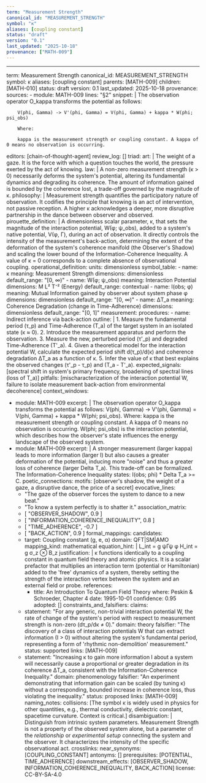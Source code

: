 ```yaml
---
term: "Measurement Strength"
canonical_id: "MEASUREMENT_STRENGTH"
symbol: "κ"
aliases: [coupling constant]
status: "draft"
version: "0.1"
last_updated: "2025-10-18"
provenance: ["MATH-009"]
---
```


---
term: Measurement Strength
canonical_id: MEASUREMENT_STRENGTH
symbol: κ
aliases: [coupling constant]
parents: [MATH-009]
children: [MATH-010]
status: draft
version: 0.1
last_updated: 2025-10-18
provenance:
  sources:
    - module: MATH-009
      lines: "§2"
      snippet: |
        The observation operator O_kappa transforms the potential as follows:

        V(phi, Gamma) -> V'(phi, Gamma) = V(phi, Gamma) + kappa * W(phi; psi_obs)

        Where:

        kappa is the measurement strength or coupling constant. A kappa of 0 means no observation is occurring.
  editors: [chain-of-thought-agent]
  review_log: []
triad:
  art: |
    The weight of a gaze. It is the force with which a question touches the world, the pressure exerted by the act of knowing.
  law: |
    A non-zero measurement strength (κ > 0) necessarily deforms the system's potential, altering its fundamental dynamics and degrading its coherence. The amount of information gained is bounded by the coherence lost, a trade-off governed by the magnitude of κ.
  philosophy: |
    Measurement strength quantifies the participatory nature of observation. It codifies the principle that knowing is an act of intervention, not passive reception. A higher κ acknowledges a deeper, more disruptive partnership in the dance between observer and observed.
pirouette_definition: |
  A dimensionless scalar parameter, κ, that sets the magnitude of the interaction potential, W(φ; ψ_obs), added to a system's native potential, V(φ, Γ), during an act of observation. It directly controls the intensity of the measurement's back-action, determining the extent of the deformation of the system's coherence manifold (the Observer's Shadow) and scaling the lower bound of the Information-Coherence Inequality. A value of κ = 0 corresponds to a complete absence of observational coupling.
operational_definition:
  units: dimensionless
  symbol_table:
    - name: κ
      meaning: Measurement Strength
      dimensions: dimensionless
      default_range: "[0, ∞)"
    - name: W(φ; ψ_obs)
      meaning: Interaction Potential
      dimensions: M L² T⁻² (Energy)
      default_range: contextual
    - name: I(obs; φ)
      meaning: Mutual Information gained by observer about system phase φ
      dimensions: dimensionless
      default_range: "[0, ∞)"
    - name: ΔT_a
      meaning: Coherence Degradation (change in Time-Adherence)
      dimensions: dimensionless
      default_range: "[0, 1]"
  measurement:
    procedures:
      - name: Indirect inference via back-action
        outline: |
          1. Measure the fundamental period (τ_p) and Time-Adherence (T_a) of the target system in an isolated state (κ ≈ 0).
          2. Introduce the measurement apparatus and perform the observation.
          3. Measure the new, perturbed period (τ'_p) and degraded Time-Adherence (T'_a).
          4. Given a theoretical model for the interaction potential W, calculate the expected period shift d(τ_p)/d(κ) and coherence degradation ΔT_a as a function of κ.
          5. Infer the value of κ that best explains the observed changes (τ'_p - τ_p) and (T_a - T'_a).
        expected_signals: [spectral shift in system's primary frequency, broadening of spectral lines (loss of T_a)]
        pitfalls: [mischaracterization of the interaction potential W, failure to isolate measurement back-action from environmental decoherence]
context_windows:
  - module: MATH-009
    excerpt: |
      The observation operator O_kappa transforms the potential as follows: V(phi, Gamma) -> V'(phi, Gamma) = V(phi, Gamma) + kappa * W(phi; psi_obs). Where: kappa is the measurement strength or coupling constant. A kappa of 0 means no observation is occurring. W(phi; psi_obs) is the interaction potential, which describes how the observer's state influences the energy landscape of the observed system.
  - module: MATH-009
    excerpt: |
      A stronger measurement (larger kappa) leads to more information (larger I) but also causes a greater deformation of the potential, inducing more "noise" and thus a greater loss of coherence (larger Delta T_a). This trade-off can be formalized. The Information-Coherence Inequality states: I(obs; phi) * Delta T_a >= C.
poetic_connections:
  motifs: [observer's shadow, the weight of a gaze, a disruptive dance, the price of a secret]
  evocative_lines:
    - "The gaze of the observer forces the system to dance to a new beat."
    - "To know a system perfectly is to shatter it."
  association_matrix:
    - [ "OBSERVER_SHADOW", 0.9 ]
    - [ "INFORMATION_COHERENCE_INEQUALITY", 0.8 ]
    - [ "TIME_ADHERENCE", -0.7 ]
    - [ "BACK_ACTION", 0.9 ]
formal_mappings:
  candidates:
    - target: Coupling constant (g, e, α)
      domain: QFT|SM|AMO
      mapping_kind: mathematical
      equation_hint: |
        L_int = g ψ̄Γψ φ
        H_int = g σ_z ⊗ B_z
      justification: |
        κ functions identically to a coupling constant in quantum field theory and atomic physics. It is a scalar prefactor that multiplies an interaction term (potential or Hamiltonian) added to the 'free' dynamics of a system, thereby setting the strength of the interaction vertex between the system and an external field or probe.
      references:
        - title: An Introduction To Quantum Field Theory
          where: Peskin & Schroeder, Chapter 4
          date: 1995-10-01
      confidence: 0.95
  adopted: []
constraints_and_falsifiers:
  claims:
    - statement: "For any generic, non-trivial interaction potential W, the rate of change of the system's period with respect to measurement strength is non-zero (dτ_p/dκ ≠ 0)."
      domain: theory
      falsifier: "The discovery of a class of interaction potentials W that can extract information (I > 0) without altering the system's fundamental period, representing a form of 'rhythmic non-demolition' measurement."
      status: supported
      links: [MATH-009]
    - statement: "Increasing κ to gain more information I about a system will necessarily cause a proportional or greater degradation in its coherence ΔT_a, consistent with the Information-Coherence Inequality."
      domain: phenomenology
      falsifier: "An experiment demonstrating that information gain can be scaled (by tuning κ) without a corresponding, bounded increase in coherence loss, thus violating the inequality."
      status: proposed
      links: [MATH-009]
naming_notes:
  collisions: [The symbol κ is widely used in physics for other quantities, e.g., thermal conductivity, dielectric constant, spacetime curvature. Context is critical.]
  disambiguation: |
    Distinguish from intrinsic system parameters. Measurement Strength is not a property of the observed system alone, but a parameter of the *relationship* or *experimental setup* connecting the system and the observer. It characterizes the intensity of the specific observational act.
crosslinks:
  near_synonyms: [COUPLING_CONSTANT]
  antonyms: []
  prerequisites: [POTENTIAL, TIME_ADHERENCE]
  downstream_effects: [OBSERVER_SHADOW, INFORMATION_COHERENCE_INEQUALITY, BACK_ACTION]
license: CC-BY-SA-4.0